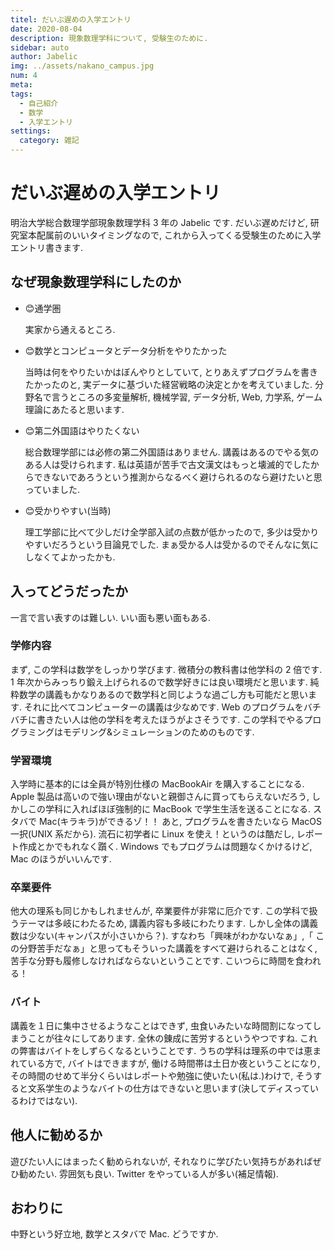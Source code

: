 ```yaml
---
titel: だいぶ遅めの入学エントリ
date: 2020-08-04
description: 現象数理学科について, 受験生のために.
sidebar: auto
author: Jabelic
img: ../assets/nakano_campus.jpg
num: 4
meta:
tags:
  - 自己紹介
  - 数学
  - 入学エントリ
settings:
  category: 雑記
---
```


# だいぶ遅めの入学エントリ

明治大学総合数理学部現象数理学科 3 年の Jabelic です. だいぶ遅めだけど, 研究室本配属前のいいタイミングなので, これから入ってくる受験生のために入学エントリ書きます.

## なぜ現象数理学科にしたのか

- :blush:通学圏

  実家から通えるところ.

- :blush:数学とコンピュータとデータ分析をやりたかった

  当時は何をやりたいかはぼんやりとしていて, とりあえずプログラムを書きたかったのと, 実データに基づいた経営戦略の決定とかを考えていました. 分野名で言うところの多変量解析, 機械学習, データ分析, Web, 力学系, ゲーム理論にあたると思います.

- :blush:第二外国語はやりたくない

  総合数理学部には必修の第二外国語はありません. 講義はあるのでやる気のある人は受けられます. 私は英語が苦手で古文漢文はもっと壊滅的でしたからできないであろうという推測からなるべく避けられるのなら避けたいと思っていました.

- :blush:受かりやすい(当時)

  理工学部に比べて少しだけ全学部入試の点数が低かったので, 多少は受かりやすいだろうという目論見でした. まぁ受かる人は受かるのでそんなに気にしなくてよかったかも.

## 入ってどうだったか

一言で言い表すのは難しい. いい面も悪い面もある.

### 学修内容

まず, この学科は数学をしっかり学びます. 微積分の教科書は他学科の 2 倍です. 1 年次からみっちり鍛え上げられるので数学好きには良い環境だと思います. 純粋数学の講義もかなりあるので数学科と同じような過ごし方も可能だと思います. それに比べてコンピューターの講義は少なめです. Web のプログラムをバチバチに書きたい人は他の学科を考えたほうがよさそうです. この学科でやるプログラミングはモデリング&シミュレーションのためのものです.

### 学習環境

入学時に基本的には全員が特別仕様の MacBookAir を購入することになる. Apple 製品は高いので強い理由がないと親御さんに買ってもらえないだろう, しかしこの学科に入ればほぼ強制的に MacBook で学生生活を送ることになる. スタバで Mac(キラキラ)ができるゾ！！
あと, プログラムを書きたいなら MacOS 一択(UNIX 系だから). 流石に初学者に Linux を使え！というのは酷だし, レポート作成とかでもれなく躓く. Windows でもプログラムは問題なくかけるけど, Mac のほうがいいんです.

### 卒業要件

他大の理系も同じかもしれませんが, 卒業要件が非常に厄介です.
この学科で扱うテーマは多岐にわたるため, 講義内容も多岐にわたります. しかし全体の講義数は少ない(キャンパスが小さいから？). すなわち「興味がわかないなぁ」,「 この分野苦手だなぁ」と思ってもそういった講義をすべて避けられることはなく, 苦手な分野も履修しなければならないということです. こいつらに時間を食われる！

### バイト

講義を１日に集中させるようなことはできず, 虫食いみたいな時間割になってしまうことが往々にしてあります. 全休の錬成に苦労するというやつですね. これの弊害はバイトをしずらくなるということです. うちの学科は理系の中では恵まれている方で, バイトはできますが, 働ける時間帯は土日か夜ということになり, その時間のせめて半分くらいはレポートや勉強に使いたい(私は.)わけで, そうすると文系学生のようなバイトの仕方はできないと思います(決してディスっているわけではない).

## 他人に勧めるか

遊びたい人にはまったく勧められないが, それなりに学びたい気持ちがあればぜひ勧めたい. 雰囲気も良い. Twitter をやっている人が多い(補足情報).

## おわりに

中野という好立地, 数学とスタバで Mac. どうですか.
